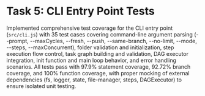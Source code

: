 # Task 5: CLI Entry Point Tests

Implemented comprehensive test coverage for the CLI entry point (`src/cli.js`) with 35 test cases covering command-line argument parsing (--prompt, --maxCycles, --fresh, --push, --same-branch, --no-limit, --mode, --steps, --maxConcurrent), folder validation and initialization, step execution flow control, task graph building and validation, DAG executor integration, init function and main loop behavior, and error handling scenarios. All tests pass with 97.9% statement coverage, 92.72% branch coverage, and 100% function coverage, with proper mocking of external dependencies (fs, logger, state, file-manager, steps, DAGExecutor) to ensure isolated unit testing.
